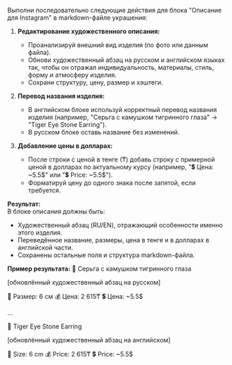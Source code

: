 Выполни последовательно следующие действия для блока "Описание для Instagram" в markdown-файле украшения:

1. **Редактирование художественного описания:**
   - Проанализируй внешний вид изделия (по фото или данным файла).
   - Обнови художественный абзац на русском и английском языках так, чтобы он отражал индивидуальность, материалы, стиль, форму и атмосферу изделия.
   - Сохрани структуру, цену, размер и хэштеги.

2. **Перевод названия изделия:**
   - В английском блоке используй корректный перевод названия изделия (например, "Серьга с камушком тигринного глаза" → "Tiger Eye Stone Earring").
   - В русском блоке оставь название без изменений.

3. **Добавление цены в долларах:**
   - После строки с ценой в тенге (₸) добавь строку с примерной ценой в долларах по актуальному курсу (например, "💲 Цена: ~5.5$" или "💲 Price: ~5.5$").
   - Форматируй цену до одного знака после запятой, если требуется.

**Результат:**  
В блоке описания должны быть:
- Художественный абзац (RU/EN), отражающий особенности именно этого изделия.
- Переведённое название, размеры, цена в тенге и в долларах в английской части.
- Сохранены остальные поля и структура markdown-файла.

**Пример результата:**
🌿 Серьга с камушком тигринного глаза

[обновлённый художественный абзац на русском]

📐 Размер: 6 см
💰 Цена: 2 615₸
💲 Цена: ~5.5$

...

🌲 Tiger Eye Stone Earring

[обновлённый художественный абзац на английском]

📐 Size: 6 cm
💰 Price: 2 615₸
💲 Price: ~5.5$

